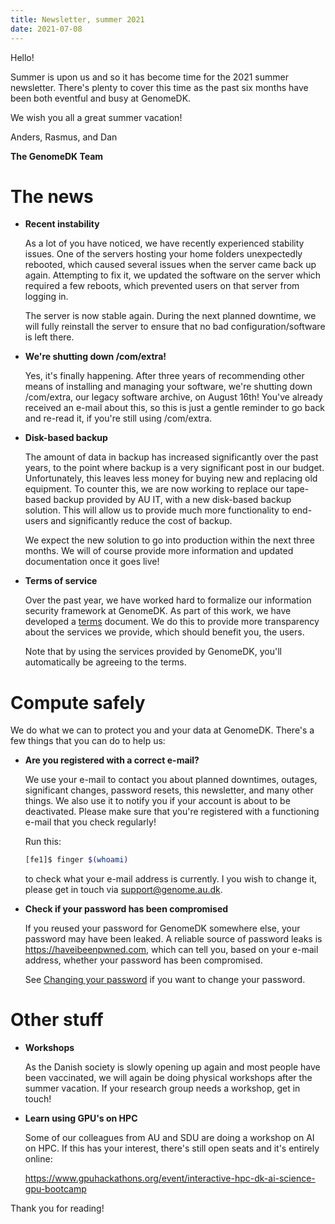 ```yaml
---
title: Newsletter, summer 2021
date: 2021-07-08
---
```


Hello!

Summer is upon us and so it has become time for the 2021 summer
newsletter. There's plenty to cover this time as the past six months
have been both eventful and busy at GenomeDK.

We wish you all a great summer vacation!

Anders, Rasmus, and Dan

**The GenomeDK Team**

# The news

-   **Recent instability**

    As a lot of you have noticed, we have recently experienced stability
    issues. One of the servers hosting your home folders unexpectedly
    rebooted, which caused several issues when the server came back up
    again. Attempting to fix it, we updated the software on the server
    which required a few reboots, which prevented users on that server
    from logging in.

    The server is now stable again. During the next planned downtime, we
    will fully reinstall the server to ensure that no bad
    configuration/software is left there.

-   **We're shutting down /com/extra!**

    Yes, it's finally happening. After three years of recommending
    other means of installing and managing your software, we're
    shutting down /com/extra, our legacy software archive, on August
    16th! You've already received an e-mail about this, so this is just
    a gentle reminder to go back and re-read it, if you're still using
    /com/extra.

-   **Disk-based backup**

    The amount of data in backup has increased significantly over the
    past years, to the point where backup is a very significant post in
    our budget. Unfortunately, this leaves less money for buying new and
    replacing old equipment. To counter this, we are now working to
    replace our tape-based backup provided by AU IT, with a new
    disk-based backup solution. This will allow us to provide much more
    functionality to end-users and significantly reduce the cost of
    backup.

    We expect the new solution to go into production within the next
    three months. We will of course provide more information and updated
    documentation once it goes live!

-   **Terms of service**

    Over the past year, we have worked hard to formalize our information
    security framework at GenomeDK. As part of this work, we have
    developed a [terms](@/terms.md) document. We do
    this to provide more transparency about the services we provide,
    which should benefit you, the users.

    Note that by using the services provided by GenomeDK, you'll
    automatically be agreeing to the terms.

# Compute safely

We do what we can to protect you and your data at GenomeDK. There's a
few things that you can do to help us:

-   **Are you registered with a correct e-mail?**

    We use your e-mail to contact you about planned downtimes, outages,
    significant changes, password resets, this newsletter, and many
    other things. We also use it to notify you if your account is about
    to be deactivated. Please make sure that you're registered with a
    functioning e-mail that you check regularly!

    Run this:

    ```bash
    [fe1]$ finger $(whoami)
    ```

    to check what your e-mail address is currently. I you wish to change
    it, please get in touch via <support@genome.au.dk>.

-   **Check if your password has been compromised**

    If you reused your password for GenomeDK somewhere else, your
    password may have been leaked. A reliable source of password leaks
    is <https://haveibeenpwned.com>, which can tell you, based on your
    e-mail address, whether your password has been compromised.

    See [Changing your password](@/docs/getting-started.md#change_password) if
    you want to change your password.

# Other stuff

-   **Workshops**

    As the Danish society is slowly opening up again and most people
    have been vaccinated, we will again be doing physical workshops
    after the summer vacation. If your research group needs a workshop,
    get in touch!

-   **Learn using GPU's on HPC**

    Some of our colleagues from AU and SDU are doing a workshop on AI on
    HPC. If this has your interest, there's still open seats and it's
    entirely online:

    <https://www.gpuhackathons.org/event/interactive-hpc-dk-ai-science-gpu-bootcamp>

Thank you for reading!
